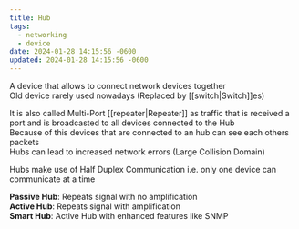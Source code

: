 ```yaml
---
title: Hub
tags:
  - networking
  - device
date: 2024-01-28 14:15:56 -0600
updated: 2024-01-28 14:15:56 -0600
---
```


A device that allows to connect network devices together  
Old device rarely used nowadays (Replaced by [[switch|Switch]]es)  


It is also called Multi-Port [[repeater|Repeater]] as traffic that is received a port and is broadcasted to all devices connected to the Hub  
Because of this devices that are connected to an hub can see each others packets  
Hubs can lead to increased network errors (Large Collision Domain)

Hubs make use of Half Duplex Communication i.e. only one device can communicate at a time

**Passive Hub**: Repeats signal with no amplification  
**Active Hub**: Repeats signal with amplification  
**Smart Hub**: Active Hub with enhanced features like SNMP
